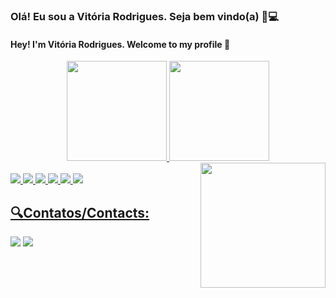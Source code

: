 <h3>Olá! Eu sou a Vitória Rodrigues. Seja bem vindo(a) 🌙💻 </h3>
 <h4>Hey! I'm Vitória Rodrigues. Welcome to my profile 🎇</h4>
<div align="center">
  <a href="https://github.com/Vitoria-Rodrigues">
  <img height="160em" src="https://github-readme-stats.vercel.app/api?username=Vitoria-Rodrigues&show_icons=true&theme=tokyonight&include_all_commits=true&count_private=true"/>
  <img height="160em" src="https://github-readme-stats.vercel.app/api/top-langs/?username=Vitoria-Rodrigues&layout=compact&langs_count=7&theme=tokyonight"/>
</div>
 <img src="https://user-images.githubusercontent.com/70407409/182483672-d28dfe2e-baf1-4a5d-ac48-7fe9880c600e.png" width="200px" height="200px" align="right">
 <br>
<div> 
  <img src="https://img.shields.io/badge/HTML5-E34F26?style=for-the-badge&logo=html5&logoColor=white">
  <img src="https://img.shields.io/badge/CSS3-1572B6?style=for-the-badge&logo=css3&logoColor=white">
  <img src="https://img.shields.io/badge/JavaScript-323330?style=for-the-badge&logo=javascript&logoColor=F7DF1E">
  <img src="https://img.shields.io/badge/PHP-777BB4?style=for-the-badge&logo=php&logoColor=white">
  <img src="https://img.shields.io/badge/MySQL-00000F?style=for-the-badge&logo=mysql&logoColor=white">
  <img src="https://img.shields.io/badge/Microsoft_SQL_Server-CC2927?style=for-the-badge&logo=microsoft-sql-server&logoColor=white"> 
</div>
<div>
  <h2>🔍Contatos/Contacts:</h2>
   <a href="mailto:vitoria.rf@outlook.com target:_blank"><img src="https://img.shields.io/badge/Microsoft_Outlook-0078D4?style=for-the-badge&logo=microsoft-outlook&logoColor=white"></a>
   <a href="https://www.linkedin.com/in/vitoria-rodrigues-ferreira-73b037222/" target:_blank"> <img src="https://img.shields.io/badge/LinkedIn-0077B5?style=for-the-badge&logo=linkedin&logoColor=white"> </a>
</div>
